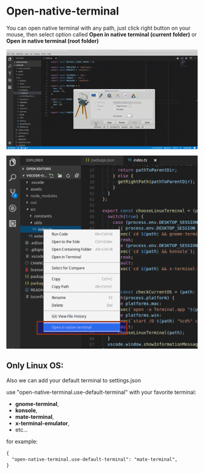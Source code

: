 # Open-native-terminal

You can open native terminal with any path,
just click right button on your mouse,
then select option called **Open in native terminal (current folder)** or **Open in native terminal (root folder)**

![example](https://github.com/alexeyvax/vscode-open-native-terminal/blob/master/assets/example.gif?raw=true)

![example-image](https://github.com/alexeyvax/vscode-open-native-terminal/blob/master/assets/example.png?raw=true)

## Only Linux OS:

Also we can add your default terminal to settings.json

use "open-native-terminal.use-default-terminal" with your favorite terminal:
- **gnome-terminal**,
- **konsole**,
- **mate-terminal**,
- **x-terminal-emulator**,
- etc...

for example:
```
{
  "open-native-terminal.use-default-terminal": "mate-terminal",
}
```
